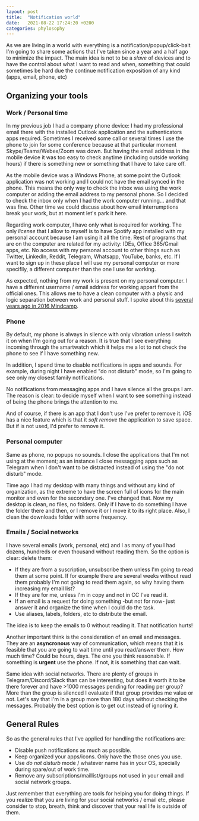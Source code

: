 ```yaml
---
layout: post
title:  "Notification world"
date:   2021-08-22 17:24:20 +0200
categories: phylosophy
---
```


As we are living in a world with everything is a notification/popup/click-bait I'm going to share some actions that I've taken since a year and a half ago to minimize the impact. 
The main idea is not to be a *slave* of devices and to have the control about what I want to read and when, something that could sometimes be hard due the continue notification exposition of any kind (apps, email, phone, etc)

## Organizing your tools

### Work / Personal time

In my previous job I had a company phone device: I had my professional email there with the installed Outlook application and the authenticators apps required. Sometimes I received some call or several times I use the phone to join for some conference because at that particular moment Skype/Teams/Webex/Zoom was down. But having the email address in the mobile device it was too easy to check anytime (including outside working hours) if there is something new or something that I have to take care off. 

As the mobile device was a Windows Phone, at some point the Outlook application was not working and I could not have the email synced in the phone. This means the only way to check the inbox was using the work computer or adding the email address to my personal phone. So I decided to check the inbox only when I had the work computer running... and that was fine. Other time we could discuss about how email interrumptions break your work, but at moment let's park it here.

Regarding work computer, I have only what is required for working. The only *license* that I allow to myself is to have Spotify app installed with my personal account because I am using it all the time. Rest of programs that are on the computer are related for my activity: IDEs, Office 365/Gmail apps, etc. No access with my personal account to other things such as Twitter, LinkedIn, Reddit, Telegram, Whatsapp, YouTube, banks, etc. If I want to sign up in these place I will use my personal computer or more specifily, a different computer than the one I use for working.

As expected, nothing from my work is present on my personal computer. I have a different username / email address for working appart from the official ones. This allows me to have a clean computer with a physic and logic separation between work and personal stuff. I spoke about this [several years ago in 2016 Mindcamp](https://www.slideshare.net/AndrsPrezGil/how-to-work-at-home-250126914). 

### Phone

By default, my phone is always in silence with only vibration unless I switch it on when I'm going out for a reason. It is true that I see everything incoming through the smartwatch which it helps me a lot to not check the phone to see if I have something new.

In addition, I spend time to disable notifications in apps and sounds. For example, during night I have enabled "do not disturb" mode, so I'm going to see only my closest family notifications.

No notifications from messaging apps and I have silence all the groups I am. The reason is clear: to decide myself when I want to see something instead of being the phone brings the attention to me.

And of course, if there is an app that I don't use I've prefer to remove it. iOS has a nice feature which is that it *soft remove* the application to save space. But if is not used, I'd prefer to remove it.

### Personal computer

Same as phone, no popups no sounds. I close the applications that I'm not using at the moment; as an instance I close messagging apps such as Telegram when I don't want to be distracted instead of using the "do not disturb" mode.

Time ago I had my desktop with many things and without any kind of organization, as the extreme to have the screen full of icons for the main monitor and even for the secondary one. I've changed that. Now my desktop is clean, no files, no folders. Only if I have to do something I have the folder there and then, or I remove it or I move it to its right place. Also, I clean the downloads folder with some frequency. 

### Emails / Social networks
I have several emails (work, personal, etc) and I as many of you I had dozens, hundreds or even thousand without reading them. So the option is clear: delete them:
- If they are from a suscription, unsubscribe them unless I'm going to read them at some point. If for example there are several weeks without read them probably I'm not going
to read them again, so why having them increasing my email list?
- If they are for me, unless I'm in copy and not in CC I've read it.
- If an email is a request for doing something -but not for now- just answer it and organize the time when I could do the task.
- Use aliases, labels, folders, etc to distribute the email.

The idea is to keep the emails to 0 without reading it. That notification hurts!

Another important think is the consideration of an email and messages. They are an **asyncronous** way of communication, which means that it is feasible that you are going to wait time until you read/answer them. How much time? Could be hours, days. The one you think reasonable. If something is **urgent** use the phone. If not, it is something that can wait.

Same idea with social networks. There are plenty of groups in Telegram/Discord/Slack than can be interesting, but does it worth it to be there forever and have >1000 messages pending for reading per group? More than the group is silenced I evaluate if that group provides me value or not. Let's say that I'm in a group more than 180 days without checking the messages. Probably the best option is to get out instead of ignoring it.

## General Rules

So as the general rules that I've applied for handling the notifications are:
- Disable push notifications as much as possible.
- Keep organized your apps/icons. Only have the those ones you use.
- Use *do not disturb* mode / whatever name has in your OS, specially during spare/out of work time.
- Remove any subscriptions/maillist/groups not used in your email and social network groups.

Just remember that everything are tools for helping you for doing things. If you realize that you are living for your social networks / email etc, please consider to stop, breath, think and discover that your real life is outside of them.